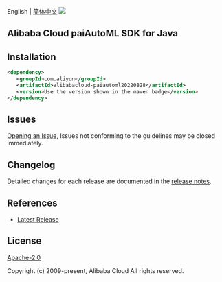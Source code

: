 English | [简体中文](README-CN.md)
![](https://aliyunsdk-pages.alicdn.com/icons/AlibabaCloud.svg)

## Alibaba Cloud paiAutoML SDK for Java

## Installation

```xml
<dependency>
   <groupId>com.aliyun</groupId>
   <artifactId>alibabacloud-paiautoml20220828</artifactId>
   <version>Use the version shown in the maven badge</version>
</dependency>
```

## Issues
[Opening an Issue](https://github.com/aliyun/alibabacloud-java-async-sdk/issues/new), Issues not conforming to the guidelines may be closed immediately.

## Changelog
Detailed changes for each release are documented in the [release notes](./ChangeLog.txt).

## References
* [Latest Release](https://github.com/aliyun/alibabacloud-async-java-sdk/)

## License
[Apache-2.0](http://www.apache.org/licenses/LICENSE-2.0)

Copyright (c) 2009-present, Alibaba Cloud All rights reserved.